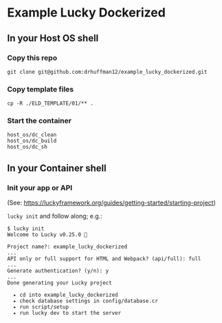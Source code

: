 # Example Lucky Dockerized

## In your Host OS shell

### Copy this repo
`git clone git@github.com:drhuffman12/example_lucky_dockerized.git`

<!-- ### Rename the folder (as desired)

```
mv example_lucky_dockerized/ $YOUR_APP_NAME
cd $YOUR_APP_NAME
``` -->

### Copy template files

`cp -R ./ELD_TEMPLATE/01/** .`

### Start the container

```
host_os/dc_clean
host_os/dc_build
host_os/dc_sh
```


## In your Container shell

### Init your app or API

(See: https://luckyframework.org/guides/getting-started/starting-project)

`lucky init` and follow along; e.g.:

```
$ lucky init
Welcome to Lucky v0.25.0 🎉

Project name?: example_lucky_dockerized
...
API only or full support for HTML and Webpack? (api/full): full
...
Generate authentication? (y/n): y
...
Done generating your Lucky project

  ▸ cd into example_lucky_dockerized
  ▸ check database settings in config/database.cr
  ▸ run script/setup
  ▸ run lucky dev to start the server
```

